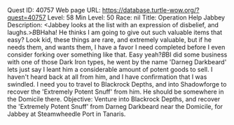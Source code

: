 Quest ID: 40757
Web page URL: https://database.turtle-wow.org/?quest=40757
Level: 58
Min Level: 50
Race: nil
Title: Operation Help Jabbey
Description: <Jabbey looks at the list with an expression of disbelief, and laughs.>$B$BHaha! He thinks I am going to give out such valuable items that easy? Look kid, these things are rare, and extremely valuable, but if he needs them, and wants them, I have a favor I need completed before I even consider forking over something like that. Easy yeah?$B$BI did some business with one of those Dark Iron types, he went by the name 'Darneg Darkbeard' lets just say I leant him a considerable amount of potent goods to sell. I haven't heard back at all from him, and I have confirmation that I was swindled. I need you to travel to Blackrock Depths, and into Shadowforge to recover the 'Extremely Potent Snuff' from him. He should be somewhere in the Domicile there.
Objective: Venture into Blackrock Depths, and recover the 'Extremely Potent Snuff' from Darneg Darkbeard near the Domicile, for Jabbey at Steamwheedle Port in Tanaris.

